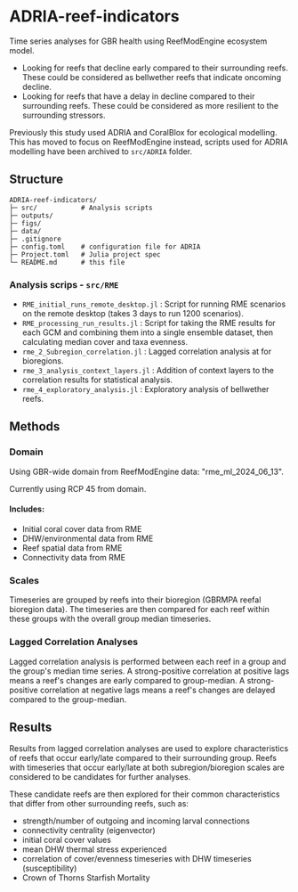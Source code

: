 # ADRIA-reef-indicators
Time series analyses for GBR health using ReefModEngine ecosystem model.
- Looking for reefs that decline early compared to their surrounding reefs. These could be considered as bellwether reefs that indicate oncoming decline.
- Looking for reefs that have a delay in decline compared to their surrounding reefs. These could be considered as more resilient to the surrounding stressors.

Previously this study used ADRIA and CoralBlox for ecological modelling. This has moved to focus on
ReefModEngine instead, scripts used for ADRIA modelling have been archived to `src/ADRIA` folder.
## Structure
``` code
ADRIA-reef-indicators/
├─ src/           # Analysis scripts
├─ outputs/
├─ figs/
├─ data/
├─ .gitignore
├─ config.toml    # configuration file for ADRIA
├─ Project.toml   # Julia project spec
└─ README.md      # this file
```

### Analysis scrips - `src/RME`
- `RME_initial_runs_remote_desktop.jl` : Script for running RME scenarios on the remote desktop (takes 3 days to run 1200 scenarios).
- `RME_processing_run_results.jl` : Script for taking the RME results for each GCM and combining them into a single ensemble dataset, then calculating median cover and taxa evenness.
- `rme_2_Subregion_correlation.jl` : Lagged correlation analysis at for bioregions.
- `rme_3_analysis_context_layers.jl` : Addition of context layers to the correlation results for statistical analysis.
- `rme_4_exploratory_analysis.jl` : Exploratory analysis of bellwether reefs.

## Methods
### Domain
Using GBR-wide domain from ReefModEngine data: "rme_ml_2024_06_13".

Currently using RCP 45 from domain.

#### Includes:
- Initial coral cover data from RME
- DHW/environmental data from RME
- Reef spatial data from RME
- Connectivity data from RME

### Scales
Timeseries are grouped by reefs into their bioregion (GBRMPA reefal bioregion data).
The timeseries are then compared for each reef within these groups with the overall group median timeseries.

### Lagged Correlation Analyses
Lagged correlation analysis is performed between each reef in a group and the group's median time series.
A strong-positive correlation at positive lags means a reef's changes are early compared to group-median. A strong-positive correlation at negative lags means a reef's changes are delayed compared to the group-median.

## Results
Results from lagged correlation analyses are used to explore characteristics of reefs that occur early/late compared to their surrounding group.
Reefs with timeseries that occur early/late at both subregion/bioregion scales are considered to be candidates for further analyses.

These candidate reefs are then explored for their common characteristics that differ from other surrounding reefs, such as:

- strength/number of outgoing and incoming larval connections
- connectivity centrality (eigenvector)
- initial coral cover values
- mean DHW thermal stress experienced
- correlation of cover/evenness timeseries with DHW timeseries (susceptibility)
- Crown of Thorns Starfish Mortality